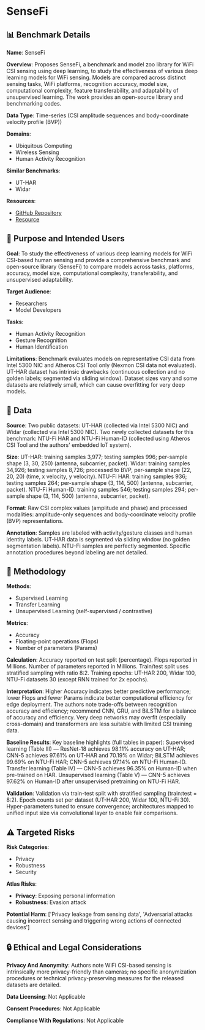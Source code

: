 # SenseFi

## 📊 Benchmark Details

**Name**: SenseFi

**Overview**: Proposes SenseFi, a benchmark and model zoo library for WiFi CSI sensing using deep learning, to study the effectiveness of various deep learning models for WiFi sensing. Models are compared across distinct sensing tasks, WiFi platforms, recognition accuracy, model size, computational complexity, feature transferability, and adaptability of unsupervised learning. The work provides an open-source library and benchmarking codes.

**Data Type**: Time-series (CSI amplitude sequences and body-coordinate velocity profile (BVP))

**Domains**:
- Ubiquitous Computing
- Wireless Sensing
- Human Activity Recognition

**Similar Benchmarks**:
- UT-HAR
- Widar

**Resources**:
- [GitHub Repository](https://github.com/xyanchen/WiFi-CSI-Sensing-Benchmark)
- [Resource](https://arxiv.org/abs/2207.07859)

## 🎯 Purpose and Intended Users

**Goal**: To study the effectiveness of various deep learning models for WiFi CSI-based human sensing and provide a comprehensive benchmark and open-source library (SenseFi) to compare models across tasks, platforms, accuracy, model size, computational complexity, transferability, and unsupervised adaptability.

**Target Audience**:
- Researchers
- Model Developers

**Tasks**:
- Human Activity Recognition
- Gesture Recognition
- Human Identification

**Limitations**: Benchmark evaluates models on representative CSI data from Intel 5300 NIC and Atheros CSI Tool only (Nexmon CSI data not evaluated). UT-HAR dataset has intrinsic drawbacks (continuous collection and no golden labels; segmented via sliding window). Dataset sizes vary and some datasets are relatively small, which can cause overfitting for very deep models.

## 💾 Data

**Source**: Two public datasets: UT-HAR (collected via Intel 5300 NIC) and Widar (collected via Intel 5300 NIC). Two newly collected datasets for this benchmark: NTU-Fi HAR and NTU-Fi Human-ID (collected using Atheros CSI Tool and the authors' embedded IoT system).

**Size**: UT-HAR: training samples 3,977; testing samples 996; per-sample shape (3, 30, 250) (antenna, subcarrier, packet). Widar: training samples 34,926; testing samples 8,726; processed to BVP, per-sample shape (22, 20, 20) (time, x velocity, y velocity). NTU-Fi HAR: training samples 936; testing samples 264; per-sample shape (3, 114, 500) (antenna, subcarrier, packet). NTU-Fi Human-ID: training samples 546; testing samples 294; per-sample shape (3, 114, 500) (antenna, subcarrier, packet).

**Format**: Raw CSI complex values (amplitude and phase) and processed modalities: amplitude-only sequences and body-coordinate velocity profile (BVP) representations.

**Annotation**: Samples are labeled with activity/gesture classes and human identity labels. UT-HAR data is segmented via sliding window (no golden segmentation labels). NTU-Fi samples are perfectly segmented. Specific annotation procedures beyond labeling are not detailed.

## 🔬 Methodology

**Methods**:
- Supervised Learning
- Transfer Learning
- Unsupervised Learning (self-supervised / contrastive)

**Metrics**:
- Accuracy
- Floating-point operations (Flops)
- Number of parameters (Params)

**Calculation**: Accuracy reported on test split (percentage). Flops reported in Millions. Number of parameters reported in Millions. Train/test split uses stratified sampling with ratio 8:2. Training epochs: UT-HAR 200, Widar 100, NTU-Fi datasets 30 (except RNN trained for 2x epochs).

**Interpretation**: Higher Accuracy indicates better predictive performance; lower Flops and fewer Params indicate better computational efficiency for edge deployment. The authors note trade-offs between recognition accuracy and efficiency; recommend CNN, GRU, and BiLSTM for a balance of accuracy and efficiency. Very deep networks may overfit (especially cross-domain) and transformers are less suitable with limited CSI training data.

**Baseline Results**: Key baseline highlights (full tables in paper): Supervised learning (Table III) — ResNet-18 achieves 98.11% accuracy on UT-HAR; CNN-5 achieves 97.61% on UT-HAR and 70.19% on Widar; BiLSTM achieves 99.69% on NTU-Fi HAR; CNN-5 achieves 97.14% on NTU-Fi Human-ID. Transfer learning (Table IV) — CNN-5 achieves 96.35% on Human-ID when pre-trained on HAR. Unsupervised learning (Table V) — CNN-5 achieves 97.62% on Human-ID after unsupervised pretraining on NTU-Fi HAR.

**Validation**: Validation via train-test split with stratified sampling (train:test = 8:2). Epoch counts set per dataset (UT-HAR 200, Widar 100, NTU-Fi 30). Hyper-parameters tuned to ensure convergence; architectures mapped to unified input size via convolutional layer to enable fair comparisons.

## ⚠️ Targeted Risks

**Risk Categories**:
- Privacy
- Robustness
- Security

**Atlas Risks**:
- **Privacy**: Exposing personal information
- **Robustness**: Evasion attack

**Potential Harm**: ['Privacy leakage from sensing data', 'Adversarial attacks causing incorrect sensing and triggering wrong actions of connected devices']

## 🔒 Ethical and Legal Considerations

**Privacy And Anonymity**: Authors note WiFi CSI-based sensing is intrinsically more privacy-friendly than cameras; no specific anonymization procedures or technical privacy-preserving measures for the released datasets are detailed.

**Data Licensing**: Not Applicable

**Consent Procedures**: Not Applicable

**Compliance With Regulations**: Not Applicable
